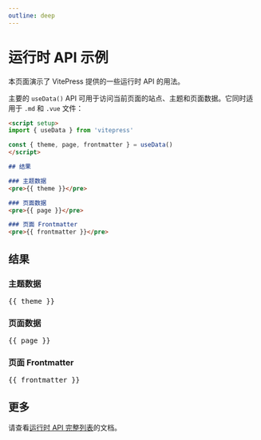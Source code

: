 ```yaml
---
outline: deep
---
```


# 运行时 API 示例

本页面演示了 VitePress 提供的一些运行时 API 的用法。

主要的 `useData()` API 可用于访问当前页面的站点、主题和页面数据。它同时适用于 `.md` 和 `.vue` 文件：

```md
<script setup>
import { useData } from 'vitepress'

const { theme, page, frontmatter } = useData()
</script>

## 结果

### 主题数据
<pre>{{ theme }}</pre>

### 页面数据
<pre>{{ page }}</pre>

### 页面 Frontmatter
<pre>{{ frontmatter }}</pre>
```

<script setup>
import { useData } from 'vitepress'

const { site, theme, page, frontmatter } = useData()
</script>

## 结果

### 主题数据
<pre>{{ theme }}</pre>

### 页面数据
<pre>{{ page }}</pre>

### 页面 Frontmatter
<pre>{{ frontmatter }}</pre>

## 更多

请查看[运行时 API 完整列表](https://vitepress.dev/reference/runtime-api#usedata)的文档。
